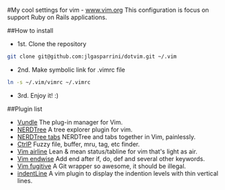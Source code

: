 #My cool settings for vim -  www.vim.org
This configuration is focus on support Ruby on Rails applications.

##How to install

* 1st. Clone the repository
```bash
git clone git@github.com:jlgasparrini/dotvim.git ~/.vim
```

* 2nd. Make symbolic link for .vimrc file
```bash
ln -s ~/.vim/vimrc ~/.vimrc
```

* 3rd. Enjoy it! :)

##Plugin list

- [Vundle](https://github.com/gmarik/Vundle.vim) The plug-in manager for Vim.
- [NERDTree](https://github.com/scrooloose/nerdtree) A tree explorer plugin for vim.
- [NERDTree tabs](https://github.com/jistr/vim-nerdtree-tabs) NERDTree and tabs together in Vim, painlessly.
- [CtrlP](https://github.com/kien/ctrlp.vim) Fuzzy file, buffer, mru, tag, etc finder.
- [Vim airline](https://github.com/bling/vim-airline) Lean & mean status/tabline for vim that's light as air.
- [Vim endwise](https://github.com/tpope/vim-endwise) Add end after if, do, def and several other keywords.
- [Vim fugitive](https://github.com/tpope/vim-fugitive) A Git wrapper so awesome, it should be illegal.
- [indentLine](https://github.com/Yggdroot/indentLine) A vim plugin to display the indention levels with thin vertical lines.
